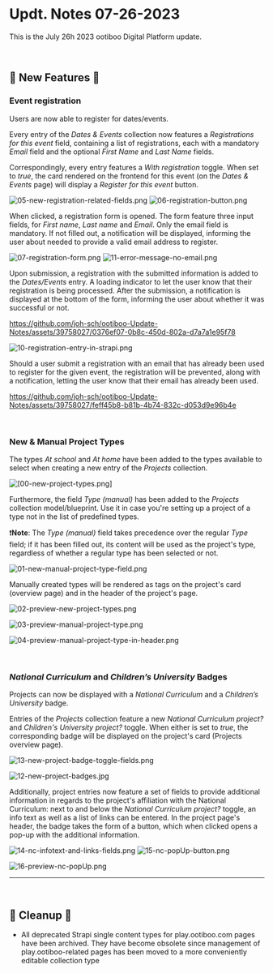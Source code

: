 # Updt. Notes 07-26-2023

This is the July 26h 2023 ootiboo Digital Platform update.

<br>

## 🚀 New Features 🚀

### Event registration

Users are now able to register for dates/events.

Every entry of the *Dates & Events* collection now features a *Registrations for this event* field, containing a list of registrations, each with a mandatory *Email* field and the optional *First Name* and *Last Name* fields. 

Correspondingly, every entry features a *With registration* toggle. When set to *true*, the card rendered on the frontend for this event (on the *Dates & Events* page) will display a *Register for this event* button.

![05-new-registration-related-fields.png](./imgs/05-new-registration-related-fields.png)
![06-registration-button.png](./imgs/06-registration-button.png)

When clicked, a registration form is opened. The form feature three input fields, for *First name*, *Last name* and  *Email*. Only the email field is mandatory. If not filled out, a notification will be displayed, informing the user about needed to provide a valid email address to register.

![07-registration-form.png](./imgs/07-registration-form.png)
![11-error-message-no-email.png](./imgs/11-error-message-no-email.png)

Upon submission, a registration with the submitted information is added to the *Dates/Events* entry. A loading indicator to let the user know that their registration is being processed. After the submission, a notification is displayed at the bottom of the form, informing the user about whether it was successful or not.

https://github.com/joh-sch/ootiboo-Update-Notes/assets/39758027/0376ef07-0b8c-450d-802a-d7a7a1e95f78

![10-registration-entry-in-strapi.png](./imgs/10-registration-entry-in-strapi.png)

Should a user submit a registration with an email that has already been used to register for the given event, the registration will be prevented, along with a notification, letting the user know that their email has already been used.

https://github.com/joh-sch/ootiboo-Update-Notes/assets/39758027/feff45b8-b81b-4b74-832c-d053d9e96b4e

<br>

### New & Manual Project Types

The types *At school* and *At home* have been added to the types available to select when creating a new entry of the *Projects* collection.

![[00-new-project-types.png]](./imgs/00-new-project-types.png)

Furthermore, the field *Type (manual)* has been added to the *Projects* collection model/blueprint. Use it in case you're setting up a project of a type not in the list of predefined types.

❗**Note**: The *Type (manual)* field takes precedence over the regular *Type* field; if it has been filled out, its content will be used as the project's type, regardless of whether a regular type has been selected or not.

![01-new-manual-project-type-field.png](./imgs/01-new-manual-project-type-field.png)

Manually created types will be rendered as tags on the project's card (overview page) and in the header of the project's page.

![02-preview-new-project-types.png](./imgs/02-preview-new-project-types.png)

![03-preview-manual-project-type.png](./imgs/03-preview-manual-project-type.png)

![04-preview-manual-project-type-in-header.png](./imgs/04-preview-manual-project-type-in-header.png)

<br>

### *National Curriculum* and *Children’s University* Badges

Projects can now be displayed with a *National Curriculum* and a *Children’s University* badge.

Entries of the *Projects* collection feature a new *National Curriculum project?* and *Children's University project?* toggle. When either is set to *true*, the corresponding badge will be displayed on the project's card (Projects overview page).

![13-new-project-badge-toggle-fields.png](./imgs/13-new-project-badge-toggle-fields.png)

![12-new-project-badges.jpg](./imgs/12-new-project-badges.jpg)

Additionally, project entries now feature a set of fields to provide additional information in regards to the project's affiliation with the National Curriculum: next to and below the *National Curriculum project?* toggle, an info text as well as a list of links can be entered. In the project page's header, the badge takes the form of a button, which when clicked opens a pop-up with the additional information.

![14-nc-infotext-and-links-fields.png](./imgs/14-nc-infotext-and-links-fields.png)
![15-nc-popUp-button.png](./imgs/15-nc-popUp-button.png)

![16-preview-nc-popUp.png](./imgs/16-preview-nc-popUp.png)

---

<br>

## 🧹 Cleanup 🧹

- All deprecated Strapi single content types for play.ootiboo.com pages have been archived. They have become obsolete since management of play.ootiboo-related pages has been moved to a more conveniently editable collection type

